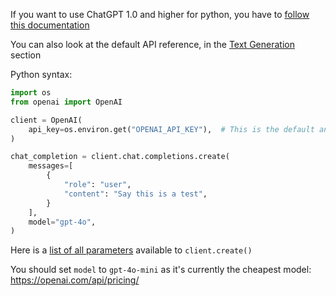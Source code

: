 If you want to use ChatGPT 1.0 and higher for python, you have to [follow this documentation](https://github.com/openai/openai-python)

You can also look at the default API reference, in the [Text Generation](https://platform.openai.com/docs/guides/text-generation?lang=python) section

Python syntax: 
```python
import os
from openai import OpenAI

client = OpenAI(
    api_key=os.environ.get("OPENAI_API_KEY"),  # This is the default and can be omitted
)

chat_completion = client.chat.completions.create(
    messages=[
        {
            "role": "user",
            "content": "Say this is a test",
        }
    ],
    model="gpt-4o",
)
```

Here is a [list of all parameters](https://github.com/openai/openai-python/blob/main/src/openai/types/completion_create_params.py) available to `client.create()` 


You should set `model` to `gpt-4o-mini` as it's currently the cheapest model: 
https://openai.com/api/pricing/

